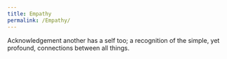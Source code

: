 ```yaml
---
title: Empathy
permalink: /Empathy/
---
```


Acknowledgement another has a self too; a recognition of the simple, yet profound, connections between all things.